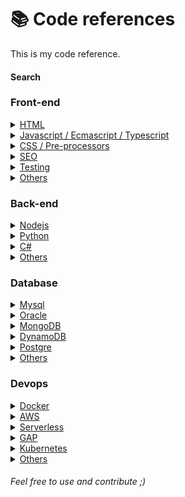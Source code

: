 # 📚 Code references
This is my code reference.

#### Search

### Front-end
  
<details>
<summary>
  <a href="/frontend/html">HTML</a>
</summary>

* [`XPTO1`](/frontend/html)
* [`XPTO2`](/frontend/html)
* [`XPTO3`](/frontend/html)
</details>

<details>
<summary>
  <a href="/frontend/js">Javascript / Ecmascript / Typescript</a>
</summary>

* [`XPTO1`](/frontend/js)
* [`XPTO2`](/frontend/js)
* [`XPTO3`](/frontend/js)      
</details>

<details>
<summary>
  <a href="/frontend/css">CSS / Pre-processors</a>
</summary>

* [`XPTO1`](/frontend/css)
* [`XPTO2`](/frontend/css)
* [`XPTO3`](/frontend/css)      
</details>  

<details>
  <summary>
    <a href="/frontend/seo">SEO</a>
  </summary>

* [`XPTO1`](/frontend/seo)
* [`XPTO2`](/frontend/seo)
* [`XPTO3`](/frontend/seo)      
</details>  

<details>
  <summary>
    <a href="/frontend/testing">Testing</a>
  </summary>

* [`XPTO1`](/frontend/testing)
* [`XPTO2`](/frontend/testing)
* [`XPTO3`](/frontend/testing)      
</details>  

<details>
  <summary>
    <a href="/frontend/testing">Others</a>
  </summary>  

* [`XPTO1`](/frontend/others)
* [`XPTO2`](/frontend/others)
* [`XPTO3`](/frontend/others)      
</details>  

### Back-end

<details>
<summary>
  <a href="/backend/nodejs">Nodejs</a>
</summary>

* [`XPTO1`](/backend/nodejs)
* [`XPTO2`](/backend/nodejs)
* [`XPTO3`](/backend/nodejs)
</details>

<details>
<summary>
  <a href="/backend/python">Python</a>
</summary>

* [`XPTO1`](/backend/python)
* [`XPTO2`](/backend/python)
* [`XPTO3`](/backend/python)
</details>

<details>
<summary>
  <a href="/backend/csharp">C#</a>
</summary>

* [`XPTO1`](/backend/csharp)
* [`XPTO2`](/backend/csharp)
* [`XPTO3`](/backend/csharp)
</details>

<details>
<summary>
  <a href="/backend/others">Others</a>
</summary>

* [`XPTO1`](/backend/others)
* [`XPTO2`](/backend/others)
* [`XPTO3`](/backend/others)
</details>

### Database

<details>
<summary>
  <a href="/database/mysql">Mysql</a>
</summary>

* [`XPTO1`](/database/mysql/)
* [`XPTO2`](/database/mysql/)
* [`XPTO3`](/database/mysql)
</details>

<details>
<summary>
  <a href="/database/oracle">Oracle</a>
</summary>

* [`XPTO1`](/database/oracle)
* [`XPTO2`](/database/oracle)
* [`XPTO3`](/database/oracle)
</details>

<details>
<summary>
  <a href="/database/mongodb">MongoDB</a>
</summary>

* [`XPTO1`](/database/mongodb)
* [`XPTO2`](/database/mongodb)
* [`XPTO3`](/database/mongodb)
</details>

<details>
<summary>
  <a href="/database/dynamodb">DynamoDB</a>
</summary>

* [`XPTO1`](/database/dynamodb)
* [`XPTO2`](/database/dynamodb)
* [`XPTO3`](/database/dynamodb)
</details>

<details>
<summary>
  <a href="/database/postgre">Postgre</a>
</summary>

* [`XPTO1`](/database/postgre)
* [`XPTO2`](/database/postgre)
* [`XPTO3`](/database/postgre)
</details>

<details>
<summary>
  <a href="/database/others">Others</a>
</summary>

* [`XPTO1`](/database/others)
* [`XPTO2`](/database/others)
* [`XPTO3`](/database/others)
</details>

### Devops

<details>
<summary>
  <a href="/devops/docker">Docker</a>
</summary>

* [`XPTO1`](/devops/docker)
* [`XPTO2`](/devops/docker)
* [`XPTO3`](/devops/docker)
</details>

<details>
<summary>
  <a href="/devops/aws">AWS</a>
</summary>

* [`XPTO1`](/devops/aws)
* [`XPTO2`](/devops/aws)
* [`XPTO3`](/devops/aws)
</details>

<details>
<summary>
  <a href="/devops/serverless">Serverless</a>
</summary>

* [`XPTO1`](/devops/serverless)
* [`XPTO2`](/devops/serverless)
* [`XPTO3`](/devops/serverless)
</details>

<details>
<summary>
  <a href="/devops/gap">GAP</a>
</summary>

* [`XPTO1`](/devops/gap)
* [`XPTO2`](/devops/gap)
* [`XPTO3`](/devops/gap)
</details>

<details>
<summary>
  <a href="/devops/kubernetes">Kubernetes</a>
</summary>

* [`XPTO1`](/devops/kubernetes)
* [`XPTO2`](/devops/kubernetes)
* [`XPTO3`](/devops/kubernetes)
</details>

<details>
<summary>
  <a href="/devops/others">Others</a>
</summary>

* [`XPTO1`](/devops/others)
* [`XPTO2`](/devops/others)
* [`XPTO3`](/devops/others)
</details>

###### Feel free to use and contribute ;)
